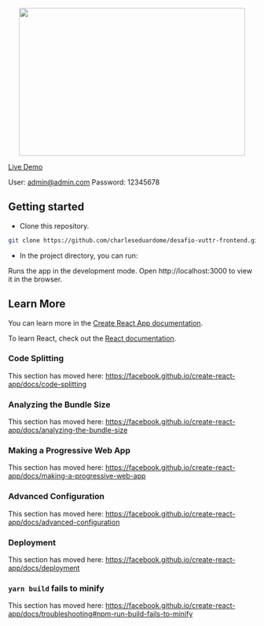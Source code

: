 <p align="center">
  <img width="460" height="300" src="https://github.com/charleseduardome/desafio-vuttr-backend/blob/master/preview.gif">
</p>

<a href="https://focused-mestorf-8a4dff.netlify.app/" class="button big">Live Demo</a>

User: admin@admin.com
Password: 12345678

## Getting started

- Clone this repository.<br/>

```sh
git clone https://github.com/charleseduardome/desafio-vuttr-frontend.git
```

- In the project directory, you can run:

Runs the app in the development mode.
Open http://localhost:3000 to view it in the browser.

## Learn More

You can learn more in the [Create React App documentation](https://facebook.github.io/create-react-app/docs/getting-started).

To learn React, check out the [React documentation](https://reactjs.org/).

### Code Splitting

This section has moved here: https://facebook.github.io/create-react-app/docs/code-splitting

### Analyzing the Bundle Size

This section has moved here: https://facebook.github.io/create-react-app/docs/analyzing-the-bundle-size

### Making a Progressive Web App

This section has moved here: https://facebook.github.io/create-react-app/docs/making-a-progressive-web-app

### Advanced Configuration

This section has moved here: https://facebook.github.io/create-react-app/docs/advanced-configuration

### Deployment

This section has moved here: https://facebook.github.io/create-react-app/docs/deployment

### `yarn build` fails to minify

This section has moved here: https://facebook.github.io/create-react-app/docs/troubleshooting#npm-run-build-fails-to-minify
